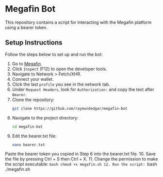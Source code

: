 # Megafin Bot

This repository contains a script for interacting with the Megafin platform using a bearer token.

## Setup Instructions

Follow the steps below to set up and run the bot:

1. Go to [Megafin](https://app.megafin.xyz/).
2. Click `Inspect` (F12) to open the developer tools.
3. Navigate to Network > Fetch/XHR.
4. Connect your wallet.
5. Click the last `profile` you see in the network tab.
6. Under `Request Headers`, look for `Authorization:` and copy the text after `Bearer`.
7. Clone the repository:
    ```bash
	git clone https://github.com/raymundedgar/megafin-bot
8. Navigate to the project directory:
    ```bash
	cd megafin-bot
9. Edit the bearer.txt file:
    ```bash
    nano bearer.txt
Paste the bearer token you copied in Step 6 into the bearer.txt file.
10. Save the file by pressing Ctrl + S then Ctrl + X.
11. Change the permission to make the script executable:
    ```bash
    chmod +x megafin.sh
12. Run the script:
    ```bash
    ./megafin.sh